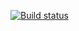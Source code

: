 [![Build status](https://ci.appveyor.com/api/projects/status/e1uepccafuahqbma?svg=true)](https://ci.appveyor.com/project/Yuliyarubtsova/automatiz2-2)

